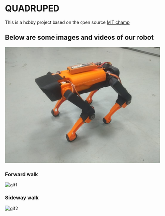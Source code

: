 # QUADRUPED

This is a hobby project based on the open source [MIT champ](https://github.com/chvmp/champ)

## Below are some images and videos of our robot
![image1](results/SpotMicro-Quadruped-2.jpeg)

### Forward walk
![gif1](results/forward.gif)

### Sideway walk

![gif2](results/sidewalk.gif)